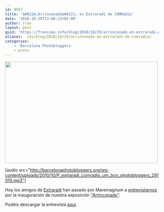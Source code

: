 ```yaml
---
id: 8957
title: '&#8220;Arrinconado&#8221; en Extraradi de COMRàdio'
date: '2010-10-29T23:00:23+02:00'
author: fran
layout: post
guid: 'https://fransimo.info/blog/2010/10/29/arrinconado-en-extraradi-de-comradio/'
aliases:  /es/blog/2010/10/29/arrinconado-en-extraradi-de-comradio/
categories:
    - 'Barcelona Photobloggers'
    - press
---
```


<img src="http://fransimo.info/wp-content/uploads/2010/10/29102010-IMG_2384.jpg" alt="" title="Extrarradi ComRadio Arrinconado" width="500" height="333" class="aligncenter size-full wp-image-3517">

[audio src="http://barcelonaphotobloggers.org/wp-content/uploads/2010/10/P_extraradi_comradio_um_bcn_photobloggers_291010.mp3"]

Hoy los amigos de <a href="http://comradioblocs.com/extraradi/">Extraradi</a> han pasado por Maremagnum a <a href="http://comradioblocs.com/extraradi/2010/10/29/arrinconado-de-photobloggers-barcelona-al-maremagnum/">entrevistarnos</a> por la inauguración de nuestra exposición <a href="http://barcelonaphotobloggers.org/2010/10/20/arrinconado-de-barcelona-photobloggers/">"Arrinconado"</a>.

Podéis descargar la entrevista <a href="http://barcelonaphotobloggers.org/wp-content/uploads/2010/10/P_extraradi_comradio_um_bcn_photobloggers_291010.mp3">aquí</a>.